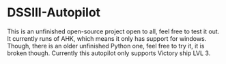 # DSSIII-Autopilot
This is an unfinished open-source project open to all, feel free to test it out. It currently runs of AHK, which means it only has support for windows. Though, there is an older unfinished Python one, feel free to try it, it is broken though. Currently this autopilot only supports Victory ship LVL 3.
